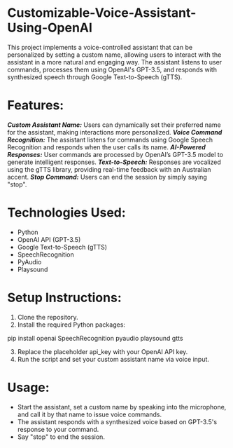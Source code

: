 # Customizable-Voice-Assistant-Using-OpenAI

This project implements a voice-controlled assistant that can be personalized by setting a custom name, allowing users to interact with the assistant in a more natural and engaging way. The assistant listens to user commands, processes them using OpenAI's GPT-3.5, and responds with synthesized speech through Google Text-to-Speech (gTTS).

# Features:

***Custom Assistant Name:*** Users can dynamically set their preferred name for the assistant, making interactions more personalized.
***Voice Command Recognition:*** The assistant listens for commands using Google Speech Recognition and responds when the user calls its name.
***AI-Powered Responses:*** User commands are processed by OpenAI’s GPT-3.5 model to generate intelligent responses.
***Text-to-Speech:*** Responses are vocalized using the gTTS library, providing real-time feedback with an Australian accent.
***Stop Command:*** Users can end the session by simply saying "stop".

# Technologies Used:

- Python
- OpenAI API (GPT-3.5)
- Google Text-to-Speech (gTTS)
- SpeechRecognition
- PyAudio
- Playsound

# Setup Instructions:

1. Clone the repository.
2. Install the required Python packages:

  pip install openai SpeechRecognition pyaudio playsound gtts

3. Replace the placeholder api_key with your OpenAI API key.
4. Run the script and set your custom assistant name via voice input.

# Usage:

- Start the assistant, set a custom name by speaking into the microphone, and call it by that name to issue voice commands.
- The assistant responds with a synthesized voice based on GPT-3.5's response to your command.
- Say "stop" to end the session.

